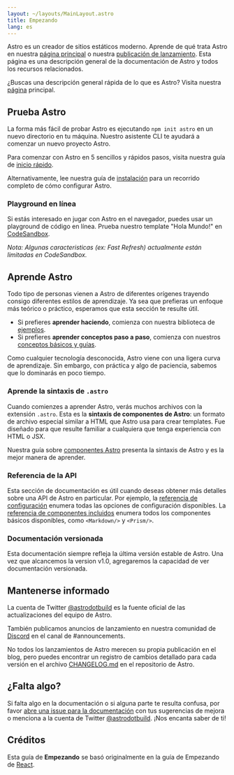 ```yaml
---
layout: ~/layouts/MainLayout.astro
title: Empezando
lang: es
---
```


Astro es un creador de sitios estáticos moderno. Aprende de qué trata Astro en nuestra [página principal](https://astro.build/) o nuestra [publicación de lanzamiento](https://astro.build/blog/introducing-astro). Esta página es una descripción general de la documentación de Astro y todos los recursos relacionados.

¿Buscas una descripción general rápida de lo que es Astro? Visita nuestra [página](https://astro.build/) principal.

## Prueba Astro

La forma más fácil de probar Astro es ejecutando `npm init astro` en un nuevo directorio en tu máquina. Nuestro asistente CLI te ayudará a comenzar un nuevo proyecto Astro.

Para comenzar con Astro en 5 sencillos y rápidos pasos, visita nuestra guía de [inicio rápido](/quick-start).

Alternativamente, lee nuestra guía de [instalación](/installation) para un recorrido completo de cómo configurar Astro.

### Playground en línea

Si estás interesado en jugar con Astro en el navegador, puedes usar un playground de código en línea. Prueba nuestro template "Hola Mundo!" en [CodeSandbox](https://codesandbox.io/s/astro-template-hugb3).

_Nota: Algunas caracteristicas (ex: Fast Refresh) actualmente están limitadas en CodeSandbox._

## Aprende Astro

Todo tipo de personas vienen a Astro de diferentes orígenes trayendo consigo diferentes estilos de aprendizaje. Ya sea que prefieras un enfoque más teórico o práctico, esperamos que esta sección te resulte útil.

- Si prefieres **aprender haciendo**, comienza con nuestra biblioteca de [ejemplos](https://github.com/snowpackjs/astro/tree/main/examples).
- Si prefieres **aprender conceptos paso a paso**, comienza con nuestros [conceptos básicos y guías](https://docs.astro.build/core-concepts/project-structure).

Como cualquier tecnología desconocida, Astro viene con una ligera curva de aprendizaje. Sin embargo, con práctica y algo de paciencia, sabemos que lo dominarás en poco tiempo.

### Aprende la sintaxis de `.astro`

Cuando comienzes a aprender Astro, verás muchos archivos con la extensión `.astro`. Esta es la **sintaxis de componentes de Astro**: un formato de archivo especial similar a HTML que Astro usa para crear templates. Fue diseñado para que resulte familiar a cualquiera que tenga experiencia con HTML o JSX.

Nuestra guía sobre [componentes Astro](https://docs.astro.build/core-concepts/astro-components) presenta la sintaxis de Astro y es la mejor manera de aprender.

### Referencia de la API

Esta sección de documentación es útil cuando deseas obtener más detalles sobre una API de Astro en particular. Por ejemplo, la [referencia de configuración](https://docs.astro.build/reference/configuration-reference) enumera todas las opciones de configuración disponibles. La [referencia de componentes incluidos](https://docs.astro.build/reference/builtin-components) enumera todos los componentes básicos disponibles, como `<Markdown/>` y `<Prism/>`.

### Documentación versionada

Esta documentación siempre refleja la última versión estable de Astro. Una vez que alcancemos la version v1.0, agregaremos la capacidad de ver documentación versionada.

## Mantenerse informado

La cuenta de Twitter [@astrodotbuild](https://twitter.com/astrodotbuild) es la fuente oficial de las actualizaciones del equipo de Astro.

También publicamos anuncios de lanzamiento en nuestra comunidad de [Discord](https://astro.build/chat) en el canal de #announcements.

No todos los lanzamientos de Astro merecen su propia publicación en el blog, pero puedes encontrar un registro de cambios detallado para cada versión en el archivo [CHANGELOG.md](https://github.com/snowpackjs/astro/blob/main/packages/astro/CHANGELOG.md) en el repositorio de Astro.

## ¿Falta algo?

Si falta algo en la documentación o si alguna parte te resulta confusa, por favor [abre una issue para la documentación](https://github.com/snowpackjs/astro/issues/new/choose) con tus sugerencias de mejora o menciona a la cuenta de Twitter [@astrodotbuild](https://twitter.com/astrodotbuild). ¡Nos encanta saber de ti!

## Créditos

Esta guía de **Empezando** se basó originalmente en la guía de Empezando de [React](https://reactjs.org/).
